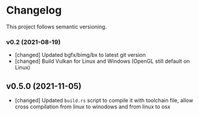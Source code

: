 # Changelog

This project follows semantic versioning.

### v0.2 (2021-08-19)

- [changed] Updated bgfx/bimg/bx to latest git version
- [changed] Build Vulkan for Linux and Windows (OpenGL still default on Linux)

## v0.5.0 (2021-11-05)

- [changed] Updated `build.rs` script to compile it with toolchain file, allow cross compilation from linux to winodows and from linux to osx